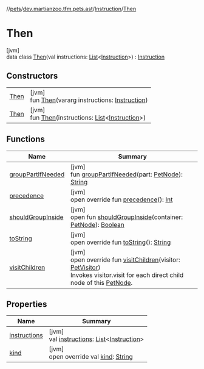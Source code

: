//[pets](../../../../index.md)/[dev.martianzoo.tfm.pets.ast](../../index.md)/[Instruction](../index.md)/[Then](index.md)

# Then

[jvm]\
data class [Then](index.md)(val instructions: [List](https://kotlinlang.org/api/latest/jvm/stdlib/kotlin.collections/-list/index.html)&lt;[Instruction](../index.md)&gt;) : [Instruction](../index.md)

## Constructors

| | |
|---|---|
| [Then](-then.md) | [jvm]<br>fun [Then](-then.md)(vararg instructions: [Instruction](../index.md)) |
| [Then](-then.md) | [jvm]<br>fun [Then](-then.md)(instructions: [List](https://kotlinlang.org/api/latest/jvm/stdlib/kotlin.collections/-list/index.html)&lt;[Instruction](../index.md)&gt;) |

## Functions

| Name | Summary |
|---|---|
| [groupPartIfNeeded](../../-pet-node/group-part-if-needed.md) | [jvm]<br>fun [groupPartIfNeeded](../../-pet-node/group-part-if-needed.md)(part: [PetNode](../../-pet-node/index.md)): [String](https://kotlinlang.org/api/latest/jvm/stdlib/kotlin/-string/index.html) |
| [precedence](precedence.md) | [jvm]<br>open override fun [precedence](precedence.md)(): [Int](https://kotlinlang.org/api/latest/jvm/stdlib/kotlin/-int/index.html) |
| [shouldGroupInside](../../-pet-node/should-group-inside.md) | [jvm]<br>open fun [shouldGroupInside](../../-pet-node/should-group-inside.md)(container: [PetNode](../../-pet-node/index.md)): [Boolean](https://kotlinlang.org/api/latest/jvm/stdlib/kotlin/-boolean/index.html) |
| [toString](to-string.md) | [jvm]<br>open override fun [toString](to-string.md)(): [String](https://kotlinlang.org/api/latest/jvm/stdlib/kotlin/-string/index.html) |
| [visitChildren](visit-children.md) | [jvm]<br>open override fun [visitChildren](visit-children.md)(visitor: [PetVisitor](../../../dev.martianzoo.tfm.pets/-pet-visitor/index.md))<br>Invokes visitor.visit for each direct child node of this [PetNode](../../-pet-node/index.md). |

## Properties

| Name | Summary |
|---|---|
| [instructions](instructions.md) | [jvm]<br>val [instructions](instructions.md): [List](https://kotlinlang.org/api/latest/jvm/stdlib/kotlin.collections/-list/index.html)&lt;[Instruction](../index.md)&gt; |
| [kind](../kind.md) | [jvm]<br>open override val [kind](../kind.md): [String](https://kotlinlang.org/api/latest/jvm/stdlib/kotlin/-string/index.html) |
